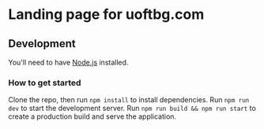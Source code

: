 # Landing page for uoftbg.com

## Development

You'll need to have [Node.js](https://nodejs.org/en/download/) installed.

### How to get started

Clone the repo, then run `npm install` to install dependencies. Run `npm run dev` to start the development server. Run `npm run build && npm run start` to create a production build and serve the application.
